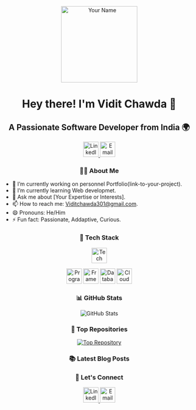 <!--
**YourName/YourName** is a ✨ _special_ ✨ repository because its `README.md` (this file) appears on your GitHub profile.
-->
<p align="center">
  <img src="https://your-image-url-here.com" alt="Your Name" width="200" height="200">
</p>

<h1 align="center">Hey there! I'm Vidit Chawda 👋</h1>
<h2 align="center">A Passionate Software Developer from India 🌍</h2>

<p align="center">
  <a href="[https://www.linkedin.com/in/your-profile](https://www.linkedin.com/in/vidit-chawda-b4a740210/)" target="_blank">
    <img src="https://img.icons8.com/color/48/000000/linkedin.png" alt="LinkedIn" height="40" width="40" />
  </a>
  <a href="mailto:your.viditchawda301@gmail.com" target="_blank">
    <img src="https://img.icons8.com/color/48/000000/email.png" alt="Email" height="40" width="40" />
  </a>
  <!-- Add more social media or contact icons here -->
</p>

<h3 align="center">👨‍💻 About Me</h3>

- 🔭 I’m currently working on personnel Portfolio(link-to-your-project).
- 🌱 I’m currently learning Web developmet.
- 💬 Ask me about [Your Expertise or Interests].
- 📫 How to reach me: Viditchawda301@gmail.com.
- 😄 Pronouns: He/Him
- ⚡ Fun fact: Passionate, Addaptive, Curious.

<h3 align="center">🚀 Tech Stack</h3>

<p align="center">
  <img src="https://img.icons8.com/color/48/000000/tech-stack.png" alt="Tech Stack" height="40" width="40" />
</p>

<p align="center">
  <img src="https://img.icons8.com/color/48/000000/programming.png" alt="Programming Languages" height="40" width="40" />
  <!-- Add icons for your programming languages -->
  <img src="https://img.icons8.com/color/48/000000/framework.png" alt="Frameworks" height="40" width="40" />
  <!-- Add icons for your frameworks -->
  <img src="https://img.icons8.com/color/48/000000/database.png" alt="Databases" height="40" width="40" />
  <!-- Add icons for your databases -->
  <img src="https://img.icons8.com/color/48/000000/cloud.png" alt="Cloud Technologies" height="40" width="40" />
  <!-- Add icons for your cloud technologies -->
</p>

<h3 align="center">📊 GitHub Stats</h3>

<p align="center">
  <img src="https://github-readme-stats.vercel.app/api?username=ViditChawda&show_icons=true&count_private=true&theme=dark" alt="GitHub Stats" />
</p>

<h3 align="center">🌟 Top Repositories</h3>

<p align="center">
  <a href="https://github.com/ViditChawda/repo-name" target="_blank">
    <img src="https://github-readme-stats.vercel.app/api/pin/?username=ViditChawda&repo=portfolio-final&theme=dark" alt="Top Repository" />
  </a>
  <!-- Add more top repositories as needed -->
</p>

<h3 align="center">📚 Latest Blog Posts</h3>

<!-- Add your latest blog posts here using GitHub Actions or other methods -->

<!-- BLOG-POST-LIST:START -->
<!-- BLOG-POST-LIST:END -->

<h3 align="center">🤝 Let's Connect</h3>

<p align="center">
  <a href="https://www.linkedin.com/in/your-profile" target="_blank">
    <img src="https://img.icons8.com/color/48/000000/linkedin.png" alt="LinkedIn" height="40" width="40" />
  </a>
  <a href="mailto:your.viditchawda301@gmail.com" target="_blank">
    <img src="https://img.icons8.com/color/48/000000/email.png" alt="Email" height="40" width="40" />
  </a>
  <!-- Add more social media or contact icons here -->
</p>
